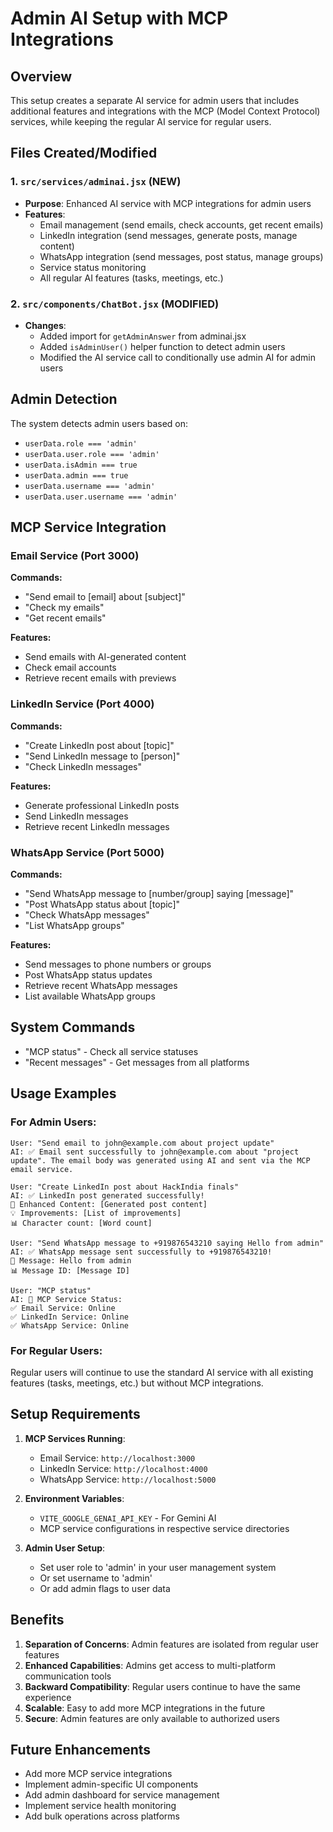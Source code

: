 # Admin AI Setup with MCP Integrations

## Overview
This setup creates a separate AI service for admin users that includes additional features and integrations with the MCP (Model Context Protocol) services, while keeping the regular AI service for regular users.

## Files Created/Modified

### 1. `src/services/adminai.jsx` (NEW)
- **Purpose**: Enhanced AI service with MCP integrations for admin users
- **Features**:
  - Email management (send emails, check accounts, get recent emails)
  - LinkedIn integration (send messages, generate posts, manage content)
  - WhatsApp integration (send messages, post status, manage groups)
  - Service status monitoring
  - All regular AI features (tasks, meetings, etc.)

### 2. `src/components/ChatBot.jsx` (MODIFIED)
- **Changes**:
  - Added import for `getAdminAnswer` from adminai.jsx
  - Added `isAdminUser()` helper function to detect admin users
  - Modified the AI service call to conditionally use admin AI for admin users

## Admin Detection
The system detects admin users based on:
- `userData.role === 'admin'`
- `userData.user.role === 'admin'`
- `userData.isAdmin === true`
- `userData.admin === true`
- `userData.username === 'admin'`
- `userData.user.username === 'admin'`

## MCP Service Integration

### Email Service (Port 3000)
**Commands:**
- "Send email to [email] about [subject]"
- "Check my emails"
- "Get recent emails"

**Features:**
- Send emails with AI-generated content
- Check email accounts
- Retrieve recent emails with previews

### LinkedIn Service (Port 4000)
**Commands:**
- "Create LinkedIn post about [topic]"
- "Send LinkedIn message to [person]"
- "Check LinkedIn messages"

**Features:**
- Generate professional LinkedIn posts
- Send LinkedIn messages
- Retrieve recent LinkedIn messages

### WhatsApp Service (Port 5000)
**Commands:**
- "Send WhatsApp message to [number/group] saying [message]"
- "Post WhatsApp status about [topic]"
- "Check WhatsApp messages"
- "List WhatsApp groups"

**Features:**
- Send messages to phone numbers or groups
- Post WhatsApp status updates
- Retrieve recent WhatsApp messages
- List available WhatsApp groups

## System Commands
- "MCP status" - Check all service statuses
- "Recent messages" - Get messages from all platforms

## Usage Examples

### For Admin Users:
```
User: "Send email to john@example.com about project update"
AI: ✅ Email sent successfully to john@example.com about "project update". The email body was generated using AI and sent via the MCP email service.

User: "Create LinkedIn post about HackIndia finals"
AI: ✅ LinkedIn post generated successfully!
📝 Enhanced Content: [Generated post content]
💡 Improvements: [List of improvements]
📊 Character count: [Word count]

User: "Send WhatsApp message to +919876543210 saying Hello from admin"
AI: ✅ WhatsApp message sent successfully to +919876543210!
📱 Message: Hello from admin
📊 Message ID: [Message ID]

User: "MCP status"
AI: 🔧 MCP Service Status:
✅ Email Service: Online
✅ LinkedIn Service: Online
✅ WhatsApp Service: Online
```

### For Regular Users:
Regular users will continue to use the standard AI service with all existing features (tasks, meetings, etc.) but without MCP integrations.

## Setup Requirements

1. **MCP Services Running**:
   - Email Service: `http://localhost:3000`
   - LinkedIn Service: `http://localhost:4000`
   - WhatsApp Service: `http://localhost:5000`

2. **Environment Variables**:
   - `VITE_GOOGLE_GENAI_API_KEY` - For Gemini AI
   - MCP service configurations in respective service directories

3. **Admin User Setup**:
   - Set user role to 'admin' in your user management system
   - Or set username to 'admin'
   - Or add admin flags to user data

## Benefits

1. **Separation of Concerns**: Admin features are isolated from regular user features
2. **Enhanced Capabilities**: Admins get access to multi-platform communication tools
3. **Backward Compatibility**: Regular users continue to have the same experience
4. **Scalable**: Easy to add more MCP integrations in the future
5. **Secure**: Admin features are only available to authorized users

## Future Enhancements

- Add more MCP service integrations
- Implement admin-specific UI components
- Add admin dashboard for service management
- Implement service health monitoring
- Add bulk operations across platforms

